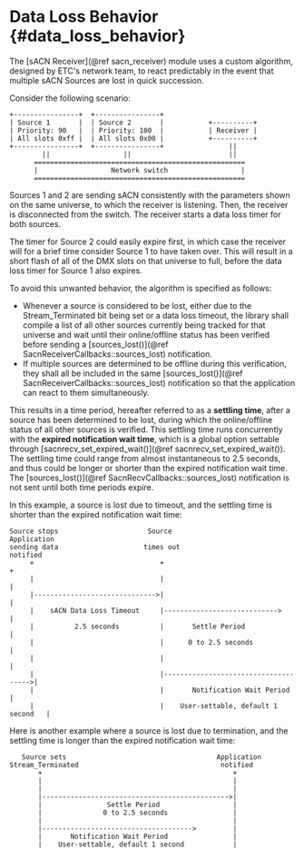 # Data Loss Behavior                                      {#data_loss_behavior}

The [sACN Receiver](@ref sacn_receiver) module uses a custom algorithm, designed by ETC's network
team, to react predictably in the event that multiple sACN Sources are lost in quick succession.

Consider the following scenario:
~~~
+----------------+  +----------------+
| Source 1       |  | Source 2       |           +----------+
| Priority: 90   |  | Priority: 100  |           | Receiver |
| All slots 0xff |  | All slots 0x00 |           +----------+
+----------------+  +----------------+                ||
        ||                  ||                        ||
      ====================================================
      |                  Network switch                  |
      ====================================================
~~~

Sources 1 and 2 are sending sACN consistently with the parameters shown on the same universe, to
which the receiver is listening. Then, the receiver is disconnected from the switch. The receiver
starts a data loss timer for both sources.

The timer for Source 2 could easily expire first, in which case the receiver will for a brief time
consider Source 1 to have taken over. This will result in a short flash of all of the DMX slots on
that universe to full, before the data loss timer for Source 1 also expires.

To avoid this unwanted behavior, the algorithm is specified as follows:

 * Whenever a source is considered to be lost, either due to the Stream_Terminated bit being set or
   a data loss timeout, the library shall compile a list of all other sources currently being
   tracked for that universe and wait until their online/offline status has been verified before
   sending a [sources_lost()](@ref SacnReceiverCallbacks::sources_lost) notification.
 * If multiple sources are determined to be offline during this verification, they shall all be
   included in the same [sources_lost()](@ref SacnReceiverCallbacks::sources_lost) notification so
   that the application can react to them simultaneously.

This results in a time period, hereafter referred to as a **settling time**, after a source has
been determined to be lost, during which the online/offline status of all other sources is
verified. This settling time runs concurrently with the **expired notification wait time**, which
is a global option settable through [sacnrecv_set_expired_wait()](@ref sacnrecv_set_expired_wait()).
The settling time could range from almost instantaneous to 2.5 seconds, and thus could be longer or
shorter than the expired notification wait time. The
[sources_lost()](@ref SacnRecvCallbacks::sources_lost) notification is not sent until both time
periods expire.

In this example, a source is lost due to timeout, and the settling time is shorter than the expired
notification wait time:
~~~
Source stops                      Source                               Application
sending data                     times out                               notified
     +                               +                                      +
     |                               |                                      |
     |------------------------------>|                                      |
     |    sACN Data Loss Timeout     |---------------------------->         |
     |          2.5 seconds          |       Settle Period                  |
     |                               |      0 to 2.5 seconds                |
     |                               |                                      |
     |                               |------------------------------------->|
     |                               |       Notification Wait Period       |
     |                               |    User-settable, default 1 second   |
~~~

Here is another example where a source is lost due to termination, and the settling time is longer
than the expired notification wait time:
~~~
   Source sets                                     Application
Stream_Terminated                                   notified
       +                                               +
       |                                               |
       |                                               |
       |---------------------------------------------->|
       |                Settle Period                  |
       |               0 to 2.5 seconds                |
       |                                               |
       |------------------------------------->         |
       |       Notification Wait Period                |
       |    User-settable, default 1 second            |
~~~
